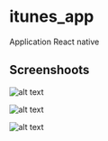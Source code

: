 # itunes_app
Application React native

## Screenshoots 
![alt text](https://github.com/dalinda28/Movie_Rating/blob/main/Itunes_app1.png?raw=true)

![alt text](https://github.com/dalinda28/Movie_Rating/blob/main/Itunes_app2.png?raw=true)

![alt text](https://github.com/dalinda28/Movie_Rating/blob/main/Itunes_app3.png?raw=true)
